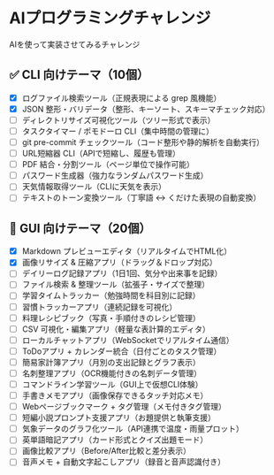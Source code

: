 # AIプログラミングチャレンジ

AIを使って実装させてみるチャレンジ

## ✅ CLI 向けテーマ（10個）

- [x] ログファイル検索ツール（正規表現による grep 風機能）
- [x] JSON 整形・バリデータ（整形、キーソート、スキーマチェック対応）
- [ ] ディレクトリサイズ可視化ツール（ツリー形式で表示）
- [ ] タスクタイマー / ポモドーロ CLI（集中時間の管理に）
- [ ] git pre-commit チェックツール（コード整形や静的解析を自動実行）
- [ ] URL短縮器 CLI（APIで短縮し、履歴も管理）
- [ ] PDF 結合・分割ツール（ページ単位で操作可能）
- [ ] パスワード生成器（強力なランダムパスワード生成）
- [ ] 天気情報取得ツール（CLIに天気を表示）
- [ ] テキストのトーン変換ツール（丁寧語 ↔ くだけた表現の自動変換）

## 🎨 GUI 向けテーマ（20個）

- [x] Markdown プレビューエディタ（リアルタイムでHTML化）
- [x] 画像リサイズ & 圧縮アプリ（ドラッグ＆ドロップ対応）
- [ ] デイリーログ記録アプリ（1日1回、気分や出来事を記録）
- [ ] ファイル検索 & 整理ツール（拡張子・サイズで整理）
- [ ] 学習タイムトラッカー（勉強時間を科目別に記録）
- [ ] 習慣トラッカーアプリ（連続記録を可視化）
- [ ] 料理レシピブック（写真・手順付きのレシピ管理）
- [ ] CSV 可視化・編集アプリ（軽量な表計算的エディタ）
- [ ] ローカルチャットアプリ（WebSocketでリアルタイム通信）
- [ ] ToDoアプリ + カレンダー統合（日付ごとのタスク管理）
- [ ] 簡易家計簿アプリ（月別の支出記録とグラフ表示）
- [ ] 名刺整理アプリ（OCR機能付きの名刺データ管理）
- [ ] コマンドライン学習ツール（GUI上で仮想CLI体験）
- [ ] 手書きメモアプリ（画像保存できるタッチ対応メモ）
- [ ] Webページブックマーク + タグ管理（メモ付きタグ管理）
- [ ] 短編小説プロンプト支援アプリ（お題提供と執筆支援）
- [ ] 気象データのグラフ化ツール（API連携で温度・雨量プロット）
- [ ] 英単語暗記アプリ（カード形式とクイズ出題モード）
- [ ] 画像比較アプリ（Before/After比較と差分表示）
- [ ] 音声メモ + 自動文字起こしアプリ（録音と音声認識付き）
